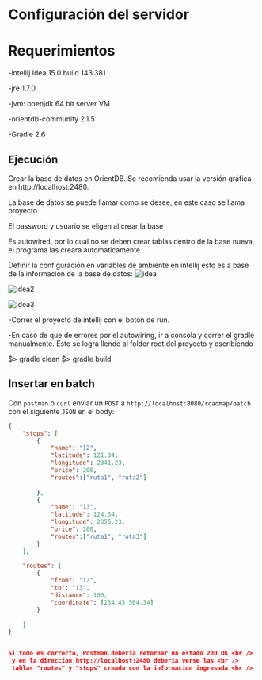 # Configuración del servidor

# Requerimientos
-intellij Idea 15.0 build 143.381

-jre 1.7.0

-jvm: openjdk 64 bit server VM

-orientdb-community 2.1.5

-Gradle 2.6

## Ejecución
Crear la base de datos en OrientDB. Se recomienda usar la versión gráfica en
http://localhost:2480.

La base de datos se puede llamar como se desee, en este caso se llama proyecto

El password y usuario se eligen al crear la base

Es autowired, por lo cual no se deben crear tablas dentro de la base nueva, el programa las creara automaticamente

Definir la configuración en variables de ambiente en intellij esto es a base de la información de la base de datos:
![idea](https://cloud.githubusercontent.com/assets/1479846/12601375/30f11264-c466-11e5-8506-f077dee26c94.jpg)

![idea2](https://cloud.githubusercontent.com/assets/1479846/12601417/7dac2792-c466-11e5-821f-2aff30228292.jpg)


![idea3](https://cloud.githubusercontent.com/assets/1479846/12601442/ada44222-c466-11e5-9d69-b1a9d06704ed.jpg)

-Correr el proyecto de intellij con el botón de run.

-En caso de que de errores por el autowiring, ir a consola y correr el gradle manualmente. Esto se logra llendo al folder root del proyecto y escribiendo

$> gradle clean
$> gradle build


## Insertar en batch

Con `postman` o `curl` enviar un `POST` a `http://localhost:8080/roadmap/batch` con el siguiente `JSON` en el body:

```json
{
    "stops": [
        {
            "name": "12",
            "latitude": 121.34,
            "longitude": 2341.23,
            "price": 200,
            "routes":["ruta1", "ruta2"]
            
        },
        {
            "name": "13",
            "latitude": 124.34,
            "longitude": 2355.23,
            "price": 200,
            "routes":["ruta1", "ruta3"]
        }
    ],

    "routes": [
        {
            "from": "12",
            "to": "13",
            "distance": 100,
            "coordinate": [234.45,564.34]
        }
      
    ]
}


Si todo es correcto, Postman deberia retornar un estado 200 OK <br />
 y en la direccion http://localhost:2480 deberia verse las <br />
 tablas "routes" y "stops" creada con la informacion ingresada <br />
```
